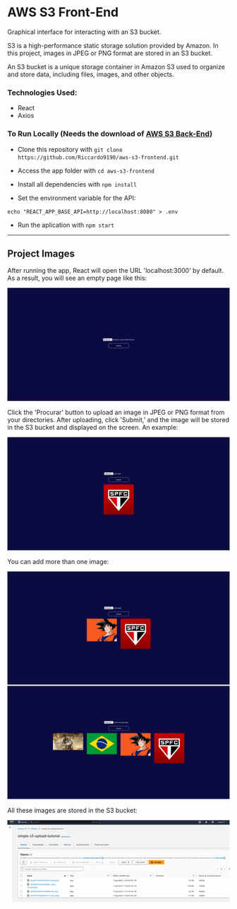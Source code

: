 # AWS S3 Front-End

Graphical interface for interacting with an S3 bucket.

S3 is a high-performance static storage solution provided by Amazon. In this project, images in JPEG or PNG format are stored in an S3 bucket.

An S3 bucket is a unique storage container in Amazon S3 used to organize and store data, including files, images, and other objects.

### Technologies Used:

- React
- Axios

### To Run Locally (Needs the download of [AWS S3 Back-End](https://github.com/Riccardo9190/aws-s3-backend))

- Clone this repository with ```git clone https://github.com/Riccardo9190/aws-s3-frontend.git```

- Access the app folder with ```cd aws-s3-frontend```

- Install all dependencies with ```npm install```

- Set the environment variable for the API:

```shell
echo "REACT_APP_BASE_API=http://localhost:8080" > .env
```

- Run the aplication with  ```npm start```

<hr/>

## Project Images

After running the app, React will open the URL 'localhost:3000' by default. As a result, you will see an empty page like this:

<img src="https://github.com/Riccardo9190/aws-s3-frontend/blob/master/public/image-1.png" /> 

Click the 'Procurar' button to upload an image in JPEG or PNG format from your directories. After uploading, click 'Submit,' and the image will be stored in the S3 bucket and displayed on the screen. An example:

<img src="https://github.com/Riccardo9190/aws-s3-frontend/blob/master/public/image-2.png" /> 

You can add more than one image:

<img src="https://github.com/Riccardo9190/aws-s3-frontend/blob/master/public/image-3.png" /> 
<img src="https://github.com/Riccardo9190/aws-s3-frontend/blob/master/public/image-4.png" /> 

All these images are stored in the S3 bucket:

<img src="https://github.com/Riccardo9190/aws-s3-frontend/blob/master/public/image-5.png" /> 
